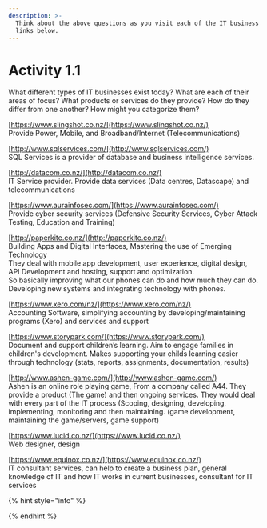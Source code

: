 ```yaml
---
description: >-
  Think about the above questions as you visit each of the IT business website
  links below.
---
```


# Activity 1.1

What different types of IT businesses exist today? What are each of their areas of focus? What products or services do they provide? How do they differ from one another? How might you categorize them?

[https://www.slingshot.co.nz/](https://www.slingshot.co.nz/)  
Provide Power, Mobile, and Broadband/Internet \(Telecommunications\)

[http://www.sqlservices.com/](http://www.sqlservices.com/)  
SQL Services is a provider of database and business intelligence services.

[http://datacom.co.nz/](http://datacom.co.nz/)  
IT Service provider. Provide data services \(Data centres, Datascape\) and telecommunications

[https://www.aurainfosec.com/](https://www.aurainfosec.com/)  
Provide cyber security services \(Defensive Security Services, Cyber Attack Testing, Education and Training\)

[http://paperkite.co.nz/](http://paperkite.co.nz/)  
Building Apps and Digital Interfaces, Mastering the use of Emerging Technology  
They deal with mobile app development, user experience, digital design, API Development and hosting, support and optimization.  
So basically improving what our phones can do and how much they can do. Developing new systems and integrating technology with phones. 

[https://www.xero.com/nz/](https://www.xero.com/nz/)  
Accounting Software, simplifying accounting by developing/maintaining programs \(Xero\) and services and support

[https://www.storypark.com/](https://www.storypark.com/)  
Document and support children’s learning. Aim to engage families in children's development. Makes supporting your childs learning easier through technology \(stats, reports, assignments, documentation, results\)

[http://www.ashen-game.com/](http://www.ashen-game.com/)  
Ashen is an online role playing game, From a company called A44. They provide a product \(The game\) and then ongoing services. They would deal with every part of the IT process \(Scoping, designing, developing, implementing, monitoring and then maintaining. \(game development, maintaining the game/servers, game support\)

[https://www.lucid.co.nz/](https://www.lucid.co.nz/)  
Web designer, design 

[https://www.equinox.co.nz/](https://www.equinox.co.nz/)  
IT consultant services, can help to create a business plan, general knowledge of IT and how IT works in current businesses, consultant for IT services



{% hint style="info" %}
 
{% endhint %}



